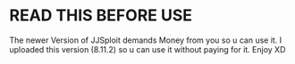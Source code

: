 # READ THIS BEFORE USE

The newer Version of JJSploit demands Money from you so u can use it.
I uploaded this version (8.11.2) so u can use it without paying for it.
Enjoy XD
